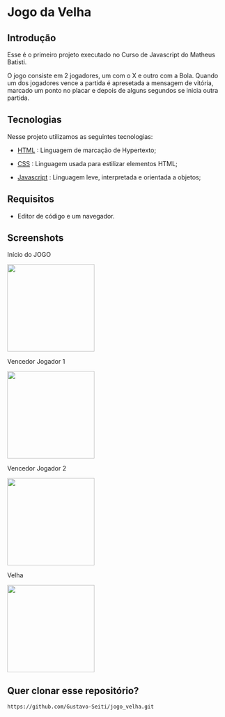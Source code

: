 

# Jogo da Velha 

## Introdução

Esse é o primeiro projeto executado no Curso de Javascript do Matheus Batisti.

O jogo consiste em 2 jogadores, um com o X e outro com a Bola. Quando um dos jogadores vence a partida é apresetada a mensagem de vitória, marcado um ponto no placar e depois de alguns segundos se inicia outra partida.


## Tecnologias

Nesse projeto utilizamos as seguintes tecnologias:


* [HTML](https://developer.mozilla.org/pt-BR/docs/Web/HTML/Element) : Linguagem de marcação de Hypertexto;

* [CSS](https://developer.mozilla.org/pt-BR/docs/Web/CSS) : Linguagem usada para estilizar elementos HTML;

* [Javascript](https://developer.mozilla.org/en-US/docs/Web/JavaScript) : Linguagem leve, interpretada e orientada a objetos;



## Requisitos

* Editor de código e um navegador.



## Screenshots

Início do JOGO

<img height = "200em" width = "200em" src="https://user-images.githubusercontent.com/78318961/154269580-e7207358-d716-46c1-be8a-4d8b117978dd.png">

Vencedor Jogador 1

<img height = "200em" width = "200em" src="https://user-images.githubusercontent.com/78318961/154269780-c728790d-57dd-4691-93e9-455ac058caef.png">

Vencedor Jogador 2

<img height = "200em" width = "200em" src="https://user-images.githubusercontent.com/78318961/154269881-57f044cc-36d8-428b-9edd-3abc4805c440.png">

Velha

<img height = "200em" width = "200em" src="https://user-images.githubusercontent.com/78318961/154270025-8133cc4f-9297-495b-a41b-1cf8cdfd91aa.png">

## Quer clonar esse repositório?

```sh
https://github.com/Gustavo-Seiti/jogo_velha.git

```





    

    

    

    


